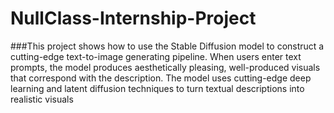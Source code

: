 # NullClass-Internship-Project
###This project shows how to use the Stable Diffusion model to construct a cutting-edge text-to-image generating pipeline. When users enter text prompts, the model produces aesthetically pleasing, well-produced visuals that correspond with the description. The model uses cutting-edge deep learning and latent diffusion techniques to turn textual descriptions into realistic visuals

